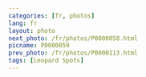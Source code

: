 ```yaml
---
categories: [fr, photos]
lang: fr
layout: photo
next_photo: /fr/photos/P0000058.html
picname: P0000059
prev_photo: /fr/photos/P0000113.html
tags: [Leopard Spots]
---
```

